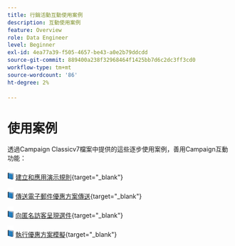 ```yaml
---
title: 行銷活動互動使用案例
description: 互動使用案例
feature: Overview
role: Data Engineer
level: Beginner
exl-id: 4ea77a39-f505-4657-be43-a0e2b79ddcdd
source-git-commit: 889400a238f32968464f1425bb7d6c2dc3ff3cd0
workflow-type: tm+mt
source-wordcount: '86'
ht-degree: 2%

---
```


# 使用案例

透過Campaign Classicv7檔案中提供的這些逐步使用案例，善用Campaign互動功能：

![](../assets/do-not-localize/book.png) [建立和應用演示規則](https://experienceleague.adobe.com/docs/campaign-classic/using/managing-offers/case-study/presentation-rules.html){target=&quot;_blank&quot;}

![](../assets/do-not-localize/book.png) [傳送電子郵件優惠方案傳送](https://experienceleague.adobe.com/docs/campaign-classic/using/managing-offers/case-study/offers-on-an-outbound-channel.html){target=&quot;_blank&quot;}

![](../assets/do-not-localize/book.png) [向匿名訪客呈現選件](https://experienceleague.adobe.com/docs/campaign-classic/using/managing-offers/case-study/offers-on-an-outbound-channel.html){target=&quot;_blank&quot;}

![](../assets/do-not-localize/book.png) [執行優惠方案模擬](https://experienceleague.adobe.com/docs/campaign-classic/using/managing-offers/case-study/offers-on-an-outbound-channel.html){target=&quot;_blank&quot;}

